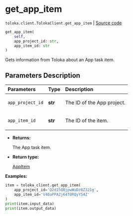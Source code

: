 # get_app_item
`toloka.client.TolokaClient.get_app_item` | [Source code](https://github.com/Toloka/toloka-kit/blob/v1.2.3/src/client/__init__.py#L4197)

```python
get_app_item(
    self,
    app_project_id: str,
    app_item_id: str
)
```

Gets information from Toloka about an App task item.

## Parameters Description

| Parameters | Type | Description |
| :----------| :----| :-----------|
`app_project_id`|**str**|<p>The ID of the App project.</p>
`app_item_id`|**str**|<p>The ID of the item.</p>

* **Returns:**

  The App task item.

* **Return type:**

  [AppItem](toloka.client.app.AppItem.md)

**Examples:**


```python
item = toloka_client.get_app_item(
    app_project_id='Q2d15QBjpwWuDz8Z321g',
    app_item_id='V40aPPA2j64TORQyY54Z'
)
print(item.input_data)
print(item.output_data)
```
